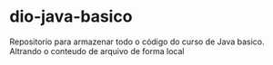 # dio-java-basico
Repositorio para armazenar todo o código do curso de Java basico.
Altrando o conteudo de arquivo de forma local